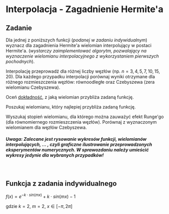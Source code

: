 # Interpolacja - Zagadnienie Hermite'a
## Zadanie

Dla jednej z poniższych funkcji (*podanej w zadaniu indywidualnym*) wyznacz dla zagadnienia Hermite'a wielomian interpolujący w postaci Hermite'a. (*wystarczy zaimplementować algorytm, pozwalający na wyznaczenie wielomianu interpolacyjnego z wykorzystaniem pierwszych pochodnych*). 

Interpolację przeprowadź dla różnej liczby węzłów (np. $n = 3, 4, 5, 7, 10, 15, 20$). Dla każdego przypadku interpolacji porównaj wyniki otrzymane dla różnego rozmieszczenia węzłów: równoodległe oraz Czebyszewa (zera wielomianu Czebyszewa).

Oceń <u>dokładność</u>, z jaką wielomian przybliża zadaną funkcję. 

Poszukaj wielomianu, który najlepiej przybliża zadaną funkcję.

Wyszukaj stopień wielomianu, dla którego można zauważyć efekt Runge'go (dla równomiernego rozmieszczenia węzłów). Porównaj z wyznaczonym wielomianem dla węzłów Czebyszewa.

##### *Uwaga*: Zalecane jest rysowanie wykresów funkcji, wielomianów interpolujących, ... , czyli graficzne ilustrowanie przeprowadzonych eksperymentów numerycznych. W sprawozdaniu należy umieścić wykresy jedynie dla wybranych przypadków!

<br>

## Funkcja z zadania indywidualnego

$f(x)=e^{-k\cdot sin(mx)}+k\cdot sin(mx) - 1$

gdzie $k=2$, $m=2$, $x\in[-\pi,2\pi]$
